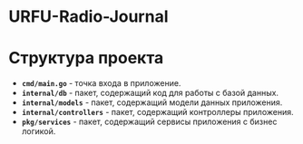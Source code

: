# URFU-Radio-Journal

# Структура проекта

* **`cmd/main.go`** - точка входа в приложение.
* **`internal/db`** - пакет, содержащий код для работы с базой данных.
* **`internal/models`** - пакет, содержащий модели данных приложения.
* **`internal/controllers`** - пакет, содержащий контроллеры приложения.
* **`pkg/services`** - пакет, содержащий сервисы приложения с бизнес логикой.